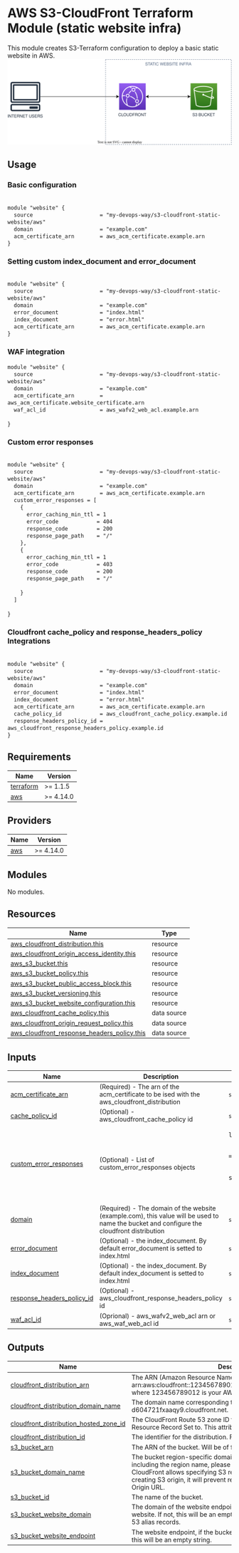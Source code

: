 # AWS S3-CloudFront Terraform Module (static website infra)
This module creates S3-Terraform configuration to deploy a basic static website in AWS.
![aws_s3_cloudfront](https://github.com/my-devops-way/CICD/blob/main/svg/front/aws-s3-cloudfront.svg?raw=true)

## Usage

### Basic configuration

```hcl

module "website" {
  source                     = "my-devops-way/s3-cloudfront-static-website/aws"
  domain                     = "example.com"
  acm_certificate_arn        = aws_acm_certificate.example.arn
}

```

### Setting custom index_document and error_document

```hcl

module "website" {
  source                     = "my-devops-way/s3-cloudfront-static-website/aws"
  domain                     = "example.com"
  error_document             = "index.html"
  index_document             = "error.html"
  acm_certificate_arn        = aws_acm_certificate.example.arn
}

```

### WAF integration
```hcl
module "website" {
  source                     = "my-devops-way/s3-cloudfront-static-website/aws"
  domain                     = "example.com"
  acm_certificate_arn        = aws_acm_certificate.website_certificate.arn
  waf_acl_id                 = aws_wafv2_web_acl.example.arn

}

```

### Custom error responses

```hcl

module "website" {
  source                     = "my-devops-way/s3-cloudfront-static-website/aws"
  domain                     = "example.com"
  acm_certificate_arn        = aws_acm_certificate.example.arn
  custom_error_responses = [
    {
      error_caching_min_ttl = 1
      error_code            = 404
      response_code         = 200
      response_page_path    = "/"
    },
    {
      error_caching_min_ttl = 1
      error_code            = 403
      response_code         = 200
      response_page_path    = "/"

    }
  ]

}

```
### Cloudfront cache_policy and response_headers_policy Integrations

```hcl

module "website" {
  source                     = "my-devops-way/s3-cloudfront-static-website/aws"
  domain                     = "example.com"
  error_document             = "index.html"
  index_document             = "error.html"
  acm_certificate_arn        = aws_acm_certificate.example.arn
  cache_policy_id            = aws_cloudfront_cache_policy.example.id
  response_headers_policy_id = aws_cloudfront_response_headers_policy.example.id
}

```

<!-- BEGIN_TF_DOCS -->
## Requirements

| Name | Version |
|------|---------|
| <a name="requirement_terraform"></a> [terraform](#requirement\_terraform) | >= 1.1.5 |
| <a name="requirement_aws"></a> [aws](#requirement\_aws) | >= 4.14.0 |

## Providers

| Name | Version |
|------|---------|
| <a name="provider_aws"></a> [aws](#provider\_aws) | >= 4.14.0 |

## Modules

No modules.

## Resources

| Name | Type |
|------|------|
| [aws_cloudfront_distribution.this](https://registry.terraform.io/providers/hashicorp/aws/latest/docs/resources/cloudfront_distribution) | resource |
| [aws_cloudfront_origin_access_identity.this](https://registry.terraform.io/providers/hashicorp/aws/latest/docs/resources/cloudfront_origin_access_identity) | resource |
| [aws_s3_bucket.this](https://registry.terraform.io/providers/hashicorp/aws/latest/docs/resources/s3_bucket) | resource |
| [aws_s3_bucket_policy.this](https://registry.terraform.io/providers/hashicorp/aws/latest/docs/resources/s3_bucket_policy) | resource |
| [aws_s3_bucket_public_access_block.this](https://registry.terraform.io/providers/hashicorp/aws/latest/docs/resources/s3_bucket_public_access_block) | resource |
| [aws_s3_bucket_versioning.this](https://registry.terraform.io/providers/hashicorp/aws/latest/docs/resources/s3_bucket_versioning) | resource |
| [aws_s3_bucket_website_configuration.this](https://registry.terraform.io/providers/hashicorp/aws/latest/docs/resources/s3_bucket_website_configuration) | resource |
| [aws_cloudfront_cache_policy.this](https://registry.terraform.io/providers/hashicorp/aws/latest/docs/data-sources/cloudfront_cache_policy) | data source |
| [aws_cloudfront_origin_request_policy.this](https://registry.terraform.io/providers/hashicorp/aws/latest/docs/data-sources/cloudfront_origin_request_policy) | data source |
| [aws_cloudfront_response_headers_policy.this](https://registry.terraform.io/providers/hashicorp/aws/latest/docs/data-sources/cloudfront_response_headers_policy) | data source |

## Inputs

| Name | Description | Type | Default | Required |
|------|-------------|------|---------|:--------:|
| <a name="input_acm_certificate_arn"></a> [acm\_certificate\_arn](#input\_acm\_certificate\_arn) | (Required) - The arn of the acm\_certificate to be ised with the aws\_cloudfront\_distribution | `string` | n/a | yes |
| <a name="input_cache_policy_id"></a> [cache\_policy\_id](#input\_cache\_policy\_id) | (Optional) - aws\_cloudfront\_cache\_policy id | `string` | `""` | no |
| <a name="input_custom_error_responses"></a> [custom\_error\_responses](#input\_custom\_error\_responses) | (Optional) - List of custom\_error\_responses objects | <pre>list(object({<br>    error_caching_min_ttl = number<br>    error_code            = number<br>    response_code         = number<br>    response_page_path    = string<br><br>  }))</pre> | `[]` | no |
| <a name="input_domain"></a> [domain](#input\_domain) | (Required) - The domain of the website (example.com), this value will be used to name the bucket and configure the cloudfront distribution | `string` | n/a | yes |
| <a name="input_error_document"></a> [error\_document](#input\_error\_document) | (Optional) - the index\_document. By default error\_document is setted to index.html | `string` | `"index.html"` | no |
| <a name="input_index_document"></a> [index\_document](#input\_index\_document) | (Optional) - the index\_document. By default index\_document is setted to index.html | `string` | `"index.html"` | no |
| <a name="input_response_headers_policy_id"></a> [response\_headers\_policy\_id](#input\_response\_headers\_policy\_id) | (Optional) - aws\_cloudfront\_response\_headers\_policy id | `string` | `""` | no |
| <a name="input_waf_acl_id"></a> [waf\_acl\_id](#input\_waf\_acl\_id) | (Oprional) - aws\_wafv2\_web\_acl arn or aws\_waf\_web\_acl id | `string` | `""` | no |

## Outputs

| Name | Description |
|------|-------------|
| <a name="output_cloudfront_distribution_arn"></a> [cloudfront\_distribution\_arn](#output\_cloudfront\_distribution\_arn) | The ARN (Amazon Resource Name) for the distribution. For example: arn:aws:cloudfront::123456789012:distribution/EDFDVBD632BHDS5, where 123456789012 is your AWS account ID. |
| <a name="output_cloudfront_distribution_domain_name"></a> [cloudfront\_distribution\_domain\_name](#output\_cloudfront\_distribution\_domain\_name) | The domain name corresponding to the distribution. For example: d604721fxaaqy9.cloudfront.net. |
| <a name="output_cloudfront_distribution_hosted_zone_id"></a> [cloudfront\_distribution\_hosted\_zone\_id](#output\_cloudfront\_distribution\_hosted\_zone\_id) | The CloudFront Route 53 zone ID that can be used to route an Alias Resource Record Set to. This attribute is simply an alias for the zone ID |
| <a name="output_cloudfront_distribution_id"></a> [cloudfront\_distribution\_id](#output\_cloudfront\_distribution\_id) | The identifier for the distribution. For example: EDFDVBD632BHDS5. |
| <a name="output_s3_bucket_arn"></a> [s3\_bucket\_arn](#output\_s3\_bucket\_arn) | The ARN of the bucket. Will be of format arn:aws:s3:::bucketname. |
| <a name="output_s3_bucket_domain_name"></a> [s3\_bucket\_domain\_name](#output\_s3\_bucket\_domain\_name) | The bucket region-specific domain name. The bucket domain name including the region name, please refer here for format. Note: The AWS CloudFront allows specifying S3 region-specific endpoint when creating S3 origin, it will prevent redirect issues from CloudFront to S3 Origin URL. |
| <a name="output_s3_bucket_id"></a> [s3\_bucket\_id](#output\_s3\_bucket\_id) | The name of the bucket. |
| <a name="output_s3_bucket_website_domain"></a> [s3\_bucket\_website\_domain](#output\_s3\_bucket\_website\_domain) | The domain of the website endpoint, if the bucket is configured with a website. If not, this will be an empty string. This is used to create Route 53 alias records. |
| <a name="output_s3_bucket_website_endpoint"></a> [s3\_bucket\_website\_endpoint](#output\_s3\_bucket\_website\_endpoint) | The website endpoint, if the bucket is configured with a website. If not, this will be an empty string. |
<!-- END_TF_DOCS -->
